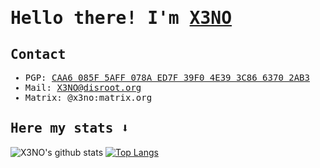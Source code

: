 <samp>

# Hello there! I'm <a href="https://github.com/X3NOOO">X3NO</a>

## Contact
- PGP: <a href="https://raw.githubusercontent.com/X3NOOO/X3NOOO/main/public.asc">CAA6 085F 5AFF 078A ED7F 39F0 4E39 3C86 6370 2AB3</a>
- Mail: <a href="mailto:X3NO@disroot.org">X3NO@disroot.org</a>
- Matrix: @x3no:matrix.org

## Here my stats ⬇️
</samp>

![X3NO's github stats](https://github-readme-stats.vercel.app/api?username=X3NOOO&show_icons=true&theme=github_dark)
[![Top Langs](https://github-readme-stats.vercel.app/api/top-langs/?username=X3NOOO&layout=compact&theme=github_dark)](https://github.com/anuraghazra/github-readme-stats)
